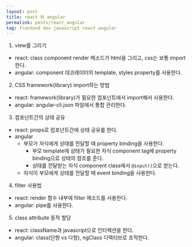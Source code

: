 ```yaml
---
layout: post
title: react 와 angular
permalink: posts/react_angular
tag: frontend dev javascript react angular
---
```


1. view를 그리기
  * react: class component render 메소드가 html을 그리고, css는 보통 import 한다.
  * angular: component 데코레이터의 template, styles property를 사용한다.

2. CSS framework(library) import하는 방법
  * react: framework(library)가 필요한 컴포넌트에서 import해서 사용한다.
  * angular: angular-cli.json 파일에서 통합 관리한다.

3. 컴포넌트간의 상태 공유
  * react: props로 컴포넌트간에 상태 공유를 한다.
  * angular
    * 부모가 자식에게 상태를 전달할 때 property binding을 사용한다.
      * 부모 template에 상태가 필요한 자식 component tag에 property binding으로 상태의 참조를 준다.
      * 상태를 전달받는 자식 component class에서 `@input()`으로 받는다.
    * 자식이 부모에게 상태를 전달할 때 event binding을 사용한다.

4. filter 사용법
  * react: render 함수 내부에 filter 메소드를 사용한다.
  * angular: pipe를 사용한다.

5. class attribute 동적 할당
  * react: className과 javascript으로 인터렉션을 한다.
  * angular: class(단항 vs 다항), ngClass 디렉티브로 조작한다.

